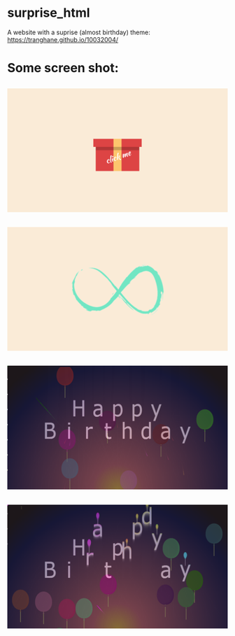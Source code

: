 # surprise_html
A website with a suprise (almost birthday) theme: https://tranghane.github.io/10032004/   
# Some screen shot:
<h2 align="center">
  <img src="screanshot/1.png" />
</h2>
<h2 align="center">
  <img src="screanshot/2.png" />
</h2>
<h2 align="center">
  <img src="screanshot/3.png" />
</h2>
<h2 align="center">
  <img src="screanshot/4.png" />
</h2>
 <!-- Deadline: 10/03/2004 --> 
 
 
 
  
 
 
 
 
 
 
 
 
 
 
 
 
 
 
 
 
 
 
 
 
 
 
 
 
 
 
 
 




















  
 
 
 
 
 
    
    
    
    
 
 
 
 
 
 
 
 
 

